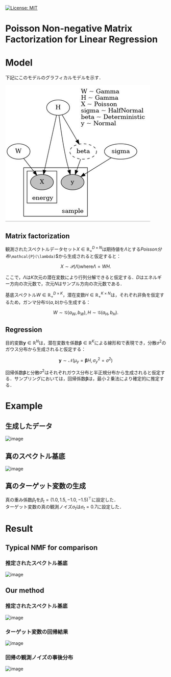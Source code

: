 [![License: MIT](https://img.shields.io/badge/License-MIT-yellow.svg)](https://opensource.org/licenses/MIT)

# Poisson Non-negative Matrix Factorization for Linear Regression

# Model
下記にこのモデルのグラフィカルモデルを示す．

![image](image/prob_model.jpg)

## Matrix factorization
観測されたスペクトルデータセット$`X \in \mathbb{R}_{+}^{D \times N}`$は期待値を$`\Lambda`$とする$Poisson分布$`\mathcal{P}(\lambda)`$から生成されると仮定すると：

$$
    X \sim \mathcal{P}(\Lambda)　\text{where}　\Lambda = WH.
$$

ここで，$`\Lambda`$は$`K`$次元の潜在変数により行列分解できると仮定する．$D$はエネルギー方向の次元数で，次元$N$はサンプル方向の次元数である．

基底スペクトル$`W \in \mathbb{R}_{+}^{D \times K}`$，潜在変数$`H \in \mathbb{R}_{+}^{K \times N}`$は，それぞれ非負を仮定するため，ガンマ分布$`\mathcal{G}(a, b)`$から生成する：

$$
    W \sim \mathcal{G}(a_W, b_W), \text{}　H \sim \mathcal{G}(a_H, b_H).
$$

## Regression
目的変数$`\boldsymbol{y} \in \mathbb{R}^{N}`$は，潜在変数を係数$`\boldsymbol{\beta} \in \mathbb{R}^{K}`$による線形和で表現でき，分散$`\sigma^2`$のガウス分布から生成されると仮定する：

$$
    \boldsymbol{y} \sim \mathcal{N}(\mu_y = \boldsymbol{\beta} H, \sigma_y^2=\sigma^2)
$$

回帰係数$`\boldsymbol{\beta}`$と分散$`\sigma^2`$はそれぞれガウス分布と半正規分布から生成されると仮定する．サンプリングにおいては，回帰係数$`\boldsymbol{\beta}`$は，最小２乗法により確定的に推定する．

# Example

## 生成したデータ

![image](https://github.com/user-attachments/assets/ea01e497-9bec-4edc-a869-b11d90ced3da)

## 真のスペクトル基底

![image](https://github.com/user-attachments/assets/20038f1f-d5c5-41fb-b03c-19727be0b8e8)


## 真のターゲット変数の生成

真の重み係数$`\beta_{t}`$を$`\beta_{t} = (1.0, 1.5, -1.0, -1.5)^{\top}`$に設定した．  
ターゲット変数の真の観測ノイズ$`\sigma_t`$は$`\sigma_t=0.7`$に設定した．

# Result

## Typical NMF for comparison

### 推定されたスペクトル基底

![image](https://github.com/user-attachments/assets/1ef02739-bdf9-4839-af72-12169ac22f99)

## Our method

### 推定されたスペクトル基底

![image](https://github.com/user-attachments/assets/7c3a6067-55f8-4062-9637-1f7c1ba13ce7)


### ターゲット変数の回帰結果

![image](https://github.com/user-attachments/assets/a9dc85ac-58ac-4543-830f-668107698724)

### 回帰の観測ノイズの事後分布

![image](https://github.com/user-attachments/assets/177070d5-33f9-4861-a920-dd8bedc5da6d)
